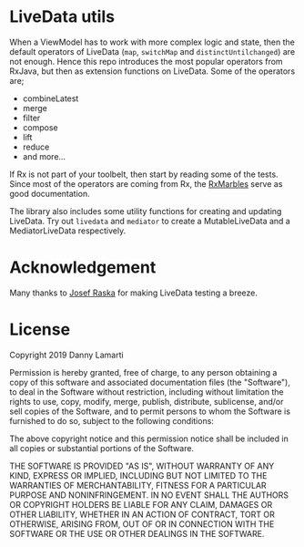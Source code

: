 # LiveData utils
When a ViewModel has to work with more complex logic and state, then the default operators  of LiveData (`map`, `switchMap` and `distinctUntilchanged`) are not enough. Hence this repo introduces the most popular operators from RxJava, but then as extension functions on LiveData. Some of the operators are;

- combineLatest
- merge
- filter
- compose
- lift
- reduce
- and more...

If Rx is not part of your toolbelt, then start by reading some of the tests. Since most of the operators are coming from Rx, the [RxMarbles](https://rxmarbles.com/) serve as good documentation.

The library also includes some utility functions for creating and updating LiveData. Try out `livedata` and `mediator` to create a MutableLiveData and a MediatorLiveData respectively.

# Acknowledgement
Many thanks to [Josef Raska](https://github.com/jraska/livedata-testing) for making LiveData testing a breeze.

# License
Copyright 2019 Danny Lamarti

Permission is hereby granted, free of charge, to any person obtaining a copy of this software and associated documentation files (the "Software"), to deal in the Software without restriction, including without limitation the rights to use, copy, modify, merge, publish, distribute, sublicense, and/or sell copies of the Software, and to permit persons to whom the Software is furnished to do so, subject to the following conditions:

The above copyright notice and this permission notice shall be included in all copies or substantial portions of the Software.

THE SOFTWARE IS PROVIDED "AS IS", WITHOUT WARRANTY OF ANY KIND, EXPRESS OR IMPLIED, INCLUDING BUT NOT LIMITED TO THE WARRANTIES OF MERCHANTABILITY, FITNESS FOR A PARTICULAR PURPOSE AND NONINFRINGEMENT. IN NO EVENT SHALL THE AUTHORS OR COPYRIGHT HOLDERS BE LIABLE FOR ANY CLAIM, DAMAGES OR OTHER LIABILITY, WHETHER IN AN ACTION OF CONTRACT, TORT OR OTHERWISE, ARISING FROM, OUT OF OR IN CONNECTION WITH THE SOFTWARE OR THE USE OR OTHER DEALINGS IN THE SOFTWARE.